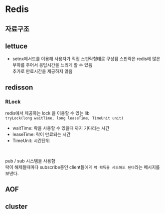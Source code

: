 # **Redis**

## 자료구조

## lettuce
- setnx메서드를 이용해 사용자가 직접 스핀락형태로 구성됨
스핀락은 redis에 많은 부하를 주어서 응답시간을 느리게 할 수 있음  
추가로 만료시간을 제공하지 않음

## redisson

### RLock
redis에서 제공하는 lock 을 이용할 수 있는 lib  
`tryLock(long waitTime, long leaseTime, TimeUnit unit)` 
- waitTime: 락을 사용할 수 있을때 까지 기다리는 시간
- leaseTime: 락이 만료되는 시간
- TimeUnit: 시간단위

<br>

pub / sub 시스템을 사용함  
락이 해제될때마다 subscribe중인 client들에게 `락 획득을 시도해도 된다`라는 메시지를 보낸다.

## AOF

## cluster
